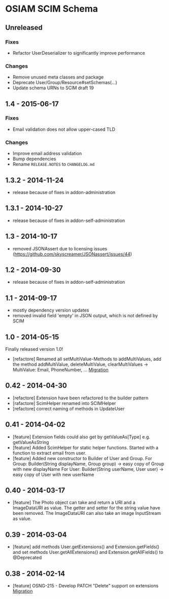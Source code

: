 # OSIAM SCIM Schema

## Unreleased

### Fixes

- Refactor UserDeserializer to significantly improve performance

### Changes

- Remove unused meta classes and package
- Deprecate User/Group/Resource#setSchemas(...)
- Update schema URNs to SCIM draft 19

## 1.4 - 2015-06-17

### Fixes

- Email validation does not allow upper-cased TLD

### Changes

- Improve email address validation
- Bump dependencies
- Rename `RELEASE.NOTES` to `CHANGELOG.md`

## 1.3.2 - 2014-11-24
- release because of fixes in addon-administration

## 1.3.1 - 2014-10-27
- release because of fixes in addon-self-administration

## 1.3 - 2014-10-17
- removed JSONAssert due to licensing issues (https://github.com/skyscreamer/JSONassert/issues/44)

## 1.2 - 2014-09-30
- release because of fixes in addon-self-administration

## 1.1 - 2014-09-17
- mostly dependency version updates
- removed invalid field 'empty' in JSON output, which is not defined by SCIM

## 1.0 - 2014-05-15
Finally released version 1.0!
- [refactore] Renamed all setMultiValue-Methods to addMultiValues, add the method addMultiValue,
  deleteMultiValue, clearMultiValues -> MultiValue: Email, PhoneNumber, ...
  [Migration](docs/migration/README.md#from-release-042-to-10)

## 0.42 - 2014-04-30
- [refactore] Extension have been refactored to the builder pattern
- [rafactore] ScimHelper renamed into SCIMHelper
- [refactore] correct naming of methods in UpdateUser

## 0.41 - 2014-04-02
- [feature] Extension fields could also get by getValueAs[Type] e.g. getValueAsString
- [feature] Added ScimHelper for static helper functions. Started with a function to extract
  email from user.
- [feature] Added new constructor to Builder of User and Group.
  For Group: Builder(String displayName, Group group) -> easy copy of Group with new displayName
  For User: Builder(String userName, User user) -> easy copy of User with new userName

## 0.40 - 2014-03-17
- [feature] The Photo object can take and return a URI and a ImageDataURI as value. The getter and setter for the
  string value have been removed. The ImageDataURI can also take an image InputStream as value.

## 0.39 - 2014-03-04
- [feature] add methods User.getExtensions() and Extension.getFields() and set methods User.getAllExtensions() and
  Extension.getAllFields() to @Deprecated

## 0.38 - 2014-02-14
- [feature] OSNG-215 - Develop PATCH "Delete" support on extensions
  [Migration](docs/migration/README.md#from-release-037-to-038)

